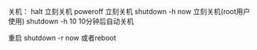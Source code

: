 关机：
halt 立刻关机 
poweroff 立刻关机 
shutdown -h now 立刻关机(root用户使用) 
shutdown -h 10 10分钟后自动关机 

重启  shutdown -r now 或者reboot